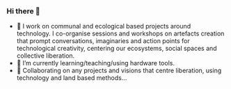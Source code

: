 ### Hi there 👋

- 🔭 I work on communal and ecological based projects around technology. I co-organise sessions and workshops on artefacts creation that prompt conversations, imaginaries and action points for technological creativity, centering our ecosystems, social spaces and collective liberation.
- 🌱 I’m currently learning/teaching/using hardware tools.
- 👯 Collaborating on any projects and visions that centre liberation, using technology and land based methods...


